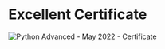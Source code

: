# Excellent Certificate
![Python Advanced - May 2022 - Certificate](https://user-images.githubusercontent.com/112066009/187760982-3d726c9a-05f4-4347-894b-bfea7c387933.jpeg)
